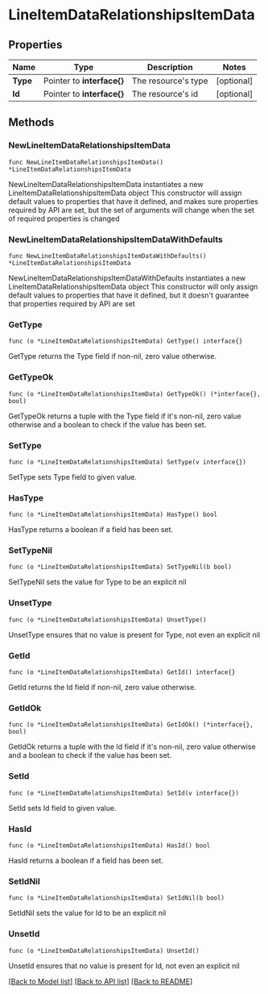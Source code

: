 # LineItemDataRelationshipsItemData

## Properties

Name | Type | Description | Notes
------------ | ------------- | ------------- | -------------
**Type** | Pointer to **interface{}** | The resource&#39;s type | [optional] 
**Id** | Pointer to **interface{}** | The resource&#39;s id | [optional] 

## Methods

### NewLineItemDataRelationshipsItemData

`func NewLineItemDataRelationshipsItemData() *LineItemDataRelationshipsItemData`

NewLineItemDataRelationshipsItemData instantiates a new LineItemDataRelationshipsItemData object
This constructor will assign default values to properties that have it defined,
and makes sure properties required by API are set, but the set of arguments
will change when the set of required properties is changed

### NewLineItemDataRelationshipsItemDataWithDefaults

`func NewLineItemDataRelationshipsItemDataWithDefaults() *LineItemDataRelationshipsItemData`

NewLineItemDataRelationshipsItemDataWithDefaults instantiates a new LineItemDataRelationshipsItemData object
This constructor will only assign default values to properties that have it defined,
but it doesn't guarantee that properties required by API are set

### GetType

`func (o *LineItemDataRelationshipsItemData) GetType() interface{}`

GetType returns the Type field if non-nil, zero value otherwise.

### GetTypeOk

`func (o *LineItemDataRelationshipsItemData) GetTypeOk() (*interface{}, bool)`

GetTypeOk returns a tuple with the Type field if it's non-nil, zero value otherwise
and a boolean to check if the value has been set.

### SetType

`func (o *LineItemDataRelationshipsItemData) SetType(v interface{})`

SetType sets Type field to given value.

### HasType

`func (o *LineItemDataRelationshipsItemData) HasType() bool`

HasType returns a boolean if a field has been set.

### SetTypeNil

`func (o *LineItemDataRelationshipsItemData) SetTypeNil(b bool)`

 SetTypeNil sets the value for Type to be an explicit nil

### UnsetType
`func (o *LineItemDataRelationshipsItemData) UnsetType()`

UnsetType ensures that no value is present for Type, not even an explicit nil
### GetId

`func (o *LineItemDataRelationshipsItemData) GetId() interface{}`

GetId returns the Id field if non-nil, zero value otherwise.

### GetIdOk

`func (o *LineItemDataRelationshipsItemData) GetIdOk() (*interface{}, bool)`

GetIdOk returns a tuple with the Id field if it's non-nil, zero value otherwise
and a boolean to check if the value has been set.

### SetId

`func (o *LineItemDataRelationshipsItemData) SetId(v interface{})`

SetId sets Id field to given value.

### HasId

`func (o *LineItemDataRelationshipsItemData) HasId() bool`

HasId returns a boolean if a field has been set.

### SetIdNil

`func (o *LineItemDataRelationshipsItemData) SetIdNil(b bool)`

 SetIdNil sets the value for Id to be an explicit nil

### UnsetId
`func (o *LineItemDataRelationshipsItemData) UnsetId()`

UnsetId ensures that no value is present for Id, not even an explicit nil

[[Back to Model list]](../README.md#documentation-for-models) [[Back to API list]](../README.md#documentation-for-api-endpoints) [[Back to README]](../README.md)


